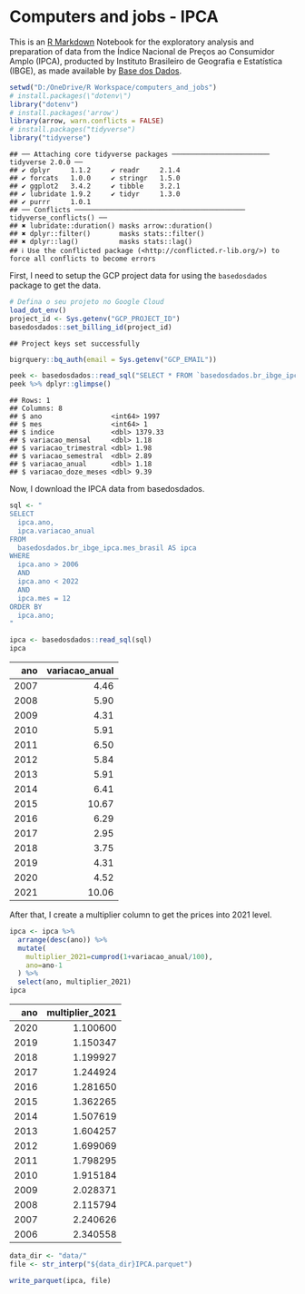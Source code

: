 Computers and jobs - IPCA
================

This is an [R Markdown](http://rmarkdown.rstudio.com) Notebook for the
exploratory analysis and preparation of data from the Índice Nacional de
Preços ao Consumidor Amplo (IPCA), producted by Instituto Brasileiro de
Geografia e Estatística (IBGE), as made available by [Base dos
Dados](https://basedosdados.org/).

``` r
setwd("D:/OneDrive/R Workspace/computers_and_jobs")
# install.packages(\"dotenv\")
library("dotenv")
# install.packages('arrow')
library(arrow, warn.conflicts = FALSE)
# install.packages("tidyverse")
library("tidyverse")
```

    ## ── Attaching core tidyverse packages ──────────────────────── tidyverse 2.0.0 ──
    ## ✔ dplyr     1.1.2     ✔ readr     2.1.4
    ## ✔ forcats   1.0.0     ✔ stringr   1.5.0
    ## ✔ ggplot2   3.4.2     ✔ tibble    3.2.1
    ## ✔ lubridate 1.9.2     ✔ tidyr     1.3.0
    ## ✔ purrr     1.0.1     
    ## ── Conflicts ────────────────────────────────────────── tidyverse_conflicts() ──
    ## ✖ lubridate::duration() masks arrow::duration()
    ## ✖ dplyr::filter()       masks stats::filter()
    ## ✖ dplyr::lag()          masks stats::lag()
    ## ℹ Use the conflicted package (<http://conflicted.r-lib.org/>) to force all conflicts to become errors

First, I need to setup the GCP project data for using the `basedosdados`
package to get the data.

``` r
# Defina o seu projeto no Google Cloud
load_dot_env()
project_id <- Sys.getenv("GCP_PROJECT_ID")
basedosdados::set_billing_id(project_id)
```

    ## Project keys set successfully

``` r
bigrquery::bq_auth(email = Sys.getenv("GCP_EMAIL"))
```

``` r
peek <- basedosdados::read_sql("SELECT * FROM `basedosdados.br_ibge_ipca.mes_brasil` LIMIT 1")
peek %>% dplyr::glimpse()
```

    ## Rows: 1
    ## Columns: 8
    ## $ ano                 <int64> 1997
    ## $ mes                 <int64> 1
    ## $ indice              <dbl> 1379.33
    ## $ variacao_mensal     <dbl> 1.18
    ## $ variacao_trimestral <dbl> 1.98
    ## $ variacao_semestral  <dbl> 2.89
    ## $ variacao_anual      <dbl> 1.18
    ## $ variacao_doze_meses <dbl> 9.39

Now, I download the IPCA data from basedosdados.

``` r
sql <- "
SELECT
  ipca.ano,
  ipca.variacao_anual
FROM
  basedosdados.br_ibge_ipca.mes_brasil AS ipca
WHERE
  ipca.ano > 2006
  AND
  ipca.ano < 2022
  AND
  ipca.mes = 12
ORDER BY
  ipca.ano;
"

ipca <- basedosdados::read_sql(sql)
ipca
```

<div class="kable-table">

|  ano | variacao_anual |
|-----:|---------------:|
| 2007 |           4.46 |
| 2008 |           5.90 |
| 2009 |           4.31 |
| 2010 |           5.91 |
| 2011 |           6.50 |
| 2012 |           5.84 |
| 2013 |           5.91 |
| 2014 |           6.41 |
| 2015 |          10.67 |
| 2016 |           6.29 |
| 2017 |           2.95 |
| 2018 |           3.75 |
| 2019 |           4.31 |
| 2020 |           4.52 |
| 2021 |          10.06 |

</div>

After that, I create a multiplier column to get the prices into 2021
level.

``` r
ipca <- ipca %>%
  arrange(desc(ano)) %>%
  mutate(
    multiplier_2021=cumprod(1+variacao_anual/100),
    ano=ano-1
  ) %>%
  select(ano, multiplier_2021)
ipca
```

<div class="kable-table">

|  ano | multiplier_2021 |
|-----:|----------------:|
| 2020 |        1.100600 |
| 2019 |        1.150347 |
| 2018 |        1.199927 |
| 2017 |        1.244924 |
| 2016 |        1.281650 |
| 2015 |        1.362265 |
| 2014 |        1.507619 |
| 2013 |        1.604257 |
| 2012 |        1.699069 |
| 2011 |        1.798295 |
| 2010 |        1.915184 |
| 2009 |        2.028371 |
| 2008 |        2.115794 |
| 2007 |        2.240626 |
| 2006 |        2.340558 |

</div>

``` r
data_dir <- "data/"
file <- str_interp("${data_dir}IPCA.parquet")

write_parquet(ipca, file)
```
